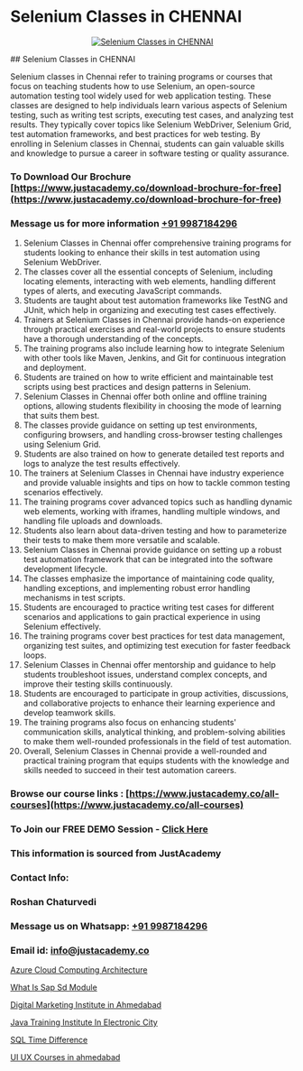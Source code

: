 # Selenium Classes in CHENNAI

<p align="center">
  <a href="https://justacademy.co/program-detail/software-testing">
    <img src="https://justacademy.co/storage2/program_images/1704700438.webp" alt="Selenium Classes in CHENNAI">
  </a>
</p>
## Selenium Classes in CHENNAI

Selenium classes in Chennai refer to training programs or courses that focus on teaching students how to use Selenium, an open-source automation testing tool widely used for web application testing. These classes are designed to help individuals learn various aspects of Selenium testing, such as writing test scripts, executing test cases, and analyzing test results. They typically cover topics like Selenium WebDriver, Selenium Grid, test automation frameworks, and best practices for web testing. By enrolling in Selenium classes in Chennai, students can gain valuable skills and knowledge to pursue a career in software testing or quality assurance.
### To Download Our Brochure [https://www.justacademy.co/download-brochure-for-free](https://www.justacademy.co/download-brochure-for-free)
### Message us for more information [+91 9987184296](https://api.whatsapp.com/send?phone=919987184296)
1) Selenium Classes in Chennai offer comprehensive training programs for students looking to enhance their skills in test automation using Selenium WebDriver.
2) The classes cover all the essential concepts of Selenium, including locating elements, interacting with web elements, handling different types of alerts, and executing JavaScript commands.
3) Students are taught about test automation frameworks like TestNG and JUnit, which help in organizing and executing test cases effectively.
4) Trainers at Selenium Classes in Chennai provide hands-on experience through practical exercises and real-world projects to ensure students have a thorough understanding of the concepts.
5) The training programs also include learning how to integrate Selenium with other tools like Maven, Jenkins, and Git for continuous integration and deployment.
6) Students are trained on how to write efficient and maintainable test scripts using best practices and design patterns in Selenium.
7) Selenium Classes in Chennai offer both online and offline training options, allowing students flexibility in choosing the mode of learning that suits them best.
8) The classes provide guidance on setting up test environments, configuring browsers, and handling cross-browser testing challenges using Selenium Grid.
9) Students are also trained on how to generate detailed test reports and logs to analyze the test results effectively.
10) The trainers at Selenium Classes in Chennai have industry experience and provide valuable insights and tips on how to tackle common testing scenarios effectively.
11) The training programs cover advanced topics such as handling dynamic web elements, working with iframes, handling multiple windows, and handling file uploads and downloads.
12) Students also learn about data-driven testing and how to parameterize their tests to make them more versatile and scalable.
13) Selenium Classes in Chennai provide guidance on setting up a robust test automation framework that can be integrated into the software development lifecycle.
14) The classes emphasize the importance of maintaining code quality, handling exceptions, and implementing robust error handling mechanisms in test scripts.
15) Students are encouraged to practice writing test cases for different scenarios and applications to gain practical experience in using Selenium effectively.
16) The training programs cover best practices for test data management, organizing test suites, and optimizing test execution for faster feedback loops.
17) Selenium Classes in Chennai offer mentorship and guidance to help students troubleshoot issues, understand complex concepts, and improve their testing skills continuously.
18) Students are encouraged to participate in group activities, discussions, and collaborative projects to enhance their learning experience and develop teamwork skills.
19) The training programs also focus on enhancing students' communication skills, analytical thinking, and problem-solving abilities to make them well-rounded professionals in the field of test automation.
20) Overall, Selenium Classes in Chennai provide a well-rounded and practical training program that equips students with the knowledge and skills needed to succeed in their test automation careers.

### Browse our course links : [https://www.justacademy.co/all-courses](https://www.justacademy.co/all-courses) 
### To Join our FREE DEMO Session - [Click Here](https://www.justacademy.co/register-for-course-demo)


### This information is sourced from JustAcademy
### Contact Info:
### Roshan Chaturvedi
### Message us on Whatsapp: [+91 9987184296](https://api.whatsapp.com/send?phone=919987184296)
### Email id: [info@justacademy.co](mailto:info@justacademy.co)
                
[Azure Cloud Computing Architecture](https://www.linkedin.com/pulse/azure-cloud-computing-architecture-justacademy-mumbai-drxbc?trackingId=8XPxsv0mA1%2FrhQCsHYkOUw%3D%3D&lipi=urn%3Ali%3Apage%3Ad_flagship3_showcase_admin%3B%2Fp6Xeq9yQHuq%2BIOH7VpqxQ%3D%3D)

[What Is Sap Sd Module](https://www.linkedin.com/pulse/what-sap-sd-module-justacademy-beangaluru-utxlc?trackingId=32%2FbhhM9oTy0ughCuyMYKw%3D%3D&lipi=urn%3Ali%3Apage%3Ad_flagship3_company_admin%3BV%2FJdwEmZTiK5hNIeM20IVA%3D%3D)

[Digital Marketing Institute in Ahmedabad](https://medium.com/@abhidnya.1068/digital-marketing-institute-in-ahmedabad-0258139ffec5)

[Java Training Institute In Electronic City](https://medium.com/@prempja40/java-training-institute-in-electronic-city-ac6a07e9b3d2)

[SQL Time Difference](https://justacademyin.github.io/justacademy/sql-time-difference)

[UI UX Courses in ahmedabad](https://justacademyin.github.io/justacademy/ui-ux-courses-in-ahmedabad)


